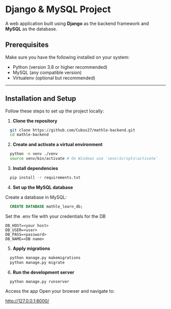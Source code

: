 # Django & MySQL Project

A web application built using **Django** as the backend framework and **MySQL** as the database.

## Prerequisites

Make sure you have the following installed on your system:

- Python (version 3.8 or higher recommended)
- MySQL (any compatible version)
- Virtualenv (optional but recommended)

---

## Installation and Setup

Follow these steps to set up the project locally:

1. **Clone the repository**

```bash
  git clone https://github.com/Cubos27/mathle-backend.git
  cd mathle-backend
```

2. **Create and activate a virtual environment**

```bash
  python -m venv ./venv
  source venv/bin/activate # On Windows use `venv\Scripts\activate`
```

3. **Install dependencies**

```bash
  pip install -r requirements.txt
```

4. **Set up the MySQL database**

Create a database in MySQL:

```sql
  CREATE DATABASE mathle_learn_db;
```

Set the .env file with your credentials for the DB

```
DB_HOST=<your host>
DB_USER=<user>
DB_PASS=<password>
DB_NAME=<DB name>
```

5. **Apply migrations**

```bash
  python manage.py makemigrations
  python manage.py migrate
```

6. **Run the development server**

```bash
  python manage.py runserver
```

Access the app
Open your browser and navigate to:

http://127.0.0.1:8000/
